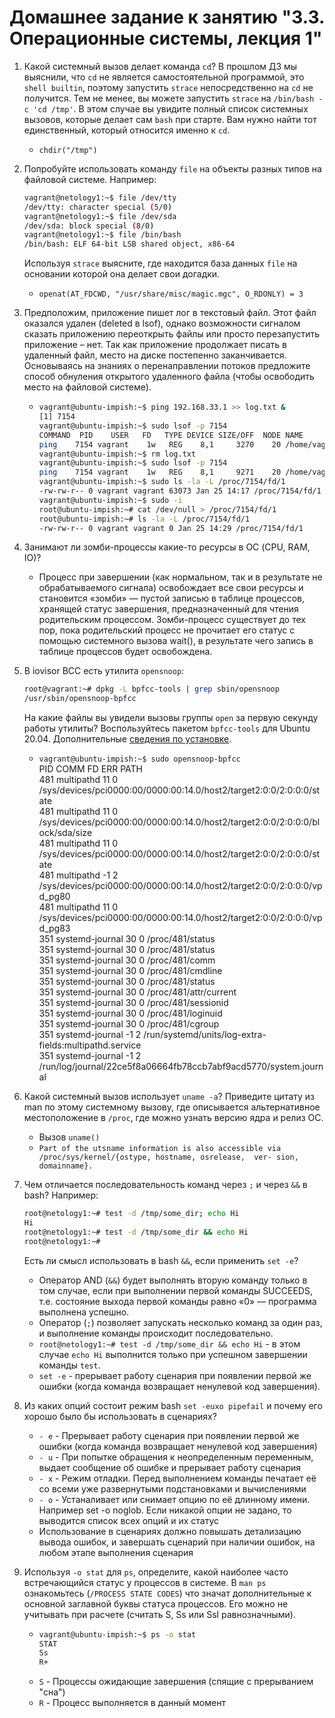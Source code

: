 # Домашнее задание к занятию "3.3. Операционные системы, лекция 1"

1. Какой системный вызов делает команда `cd`? В прошлом ДЗ мы выяснили, что `cd` не является самостоятельной  программой, это `shell builtin`, поэтому запустить `strace` непосредственно на `cd` не получится. Тем не менее, вы можете запустить `strace` на `/bin/bash -c 'cd /tmp'`. В этом случае вы увидите полный список системных вызовов, которые делает сам `bash` при старте. Вам нужно найти тот единственный, который относится именно к `cd`.

   * `chdir("/tmp")`


2. Попробуйте использовать команду `file` на объекты разных типов на файловой системе. Например:
    ```bash
    vagrant@netology1:~$ file /dev/tty
    /dev/tty: character special (5/0)
    vagrant@netology1:~$ file /dev/sda
    /dev/sda: block special (8/0)
    vagrant@netology1:~$ file /bin/bash
    /bin/bash: ELF 64-bit LSB shared object, x86-64
    ```
    Используя `strace` выясните, где находится база данных `file` на основании которой она делает свои догадки.

    * `openat(AT_FDCWD, "/usr/share/misc/magic.mgc", O_RDONLY) = 3`


3. Предположим, приложение пишет лог в текстовый файл. Этот файл оказался удален (deleted в lsof), однако возможности сигналом сказать приложению переоткрыть файлы или просто перезапустить приложение – нет. Так как приложение продолжает писать в удаленный файл, место на диске постепенно заканчивается. Основываясь на знаниях о перенаправлении потоков предложите способ обнуления открытого удаленного файла (чтобы освободить место на файловой системе).

    * ```bash
      vagrant@ubuntu-impish:~$ ping 192.168.33.1 >> log.txt &
      [1] 7154
      vagrant@ubuntu-impish:~$ sudo lsof -p 7154
      COMMAND  PID    USER   FD   TYPE DEVICE SIZE/OFF  NODE NAME
      ping    7154 vagrant    1w   REG    8,1     3270    20 /home/vagrant/log.txt
      vagrant@ubuntu-impish:~$ rm log.txt
      vagrant@ubuntu-impish:~$ sudo lsof -p 7154
      ping    7154 vagrant    1w   REG    8,1     9271    20 /home/vagrant/log.txt (deleted)
      vagrant@ubuntu-impish:~$ sudo ls -la -L /proc/7154/fd/1
      -rw-rw-r-- 0 vagrant vagrant 63073 Jan 25 14:17 /proc/7154/fd/1
      vagrant@ubuntu-impish:~$ sudo -i
      root@ubuntu-impish:~# cat /dev/null > /proc/7154/fd/1
      root@ubuntu-impish:~# ls -la -L /proc/7154/fd/1
      -rw-rw-r-- 0 vagrant vagrant 0 Jan 25 14:29 /proc/7154/fd/1
       ```

4. Занимают ли зомби-процессы какие-то ресурсы в ОС (CPU, RAM, IO)?

   * Процесс при завершении (как нормальном, так и в результате не обрабатываемого сигнала) освобождает все свои ресурсы и становится «зомби» — пустой записью в таблице процессов, хранящей статус завершения, предназначенный для чтения родительским процессом. Зомби-процесс существует до тех пор, пока родительский процесс не прочитает его статус с помощью системного вызова wait(), в результате чего запись в таблице процессов будет освобождена.


5. В iovisor BCC есть утилита `opensnoop`:
    ```bash
    root@vagrant:~# dpkg -L bpfcc-tools | grep sbin/opensnoop
    /usr/sbin/opensnoop-bpfcc
    ```
    На какие файлы вы увидели вызовы группы `open` за первую секунду работы утилиты? Воспользуйтесь пакетом `bpfcc-tools` для Ubuntu 20.04. Дополнительные [сведения по установке](https://github.com/iovisor/bcc/blob/master/INSTALL.md).

    * `vagrant@ubuntu-impish:~$ sudo opensnoop-bpfcc`  
      PID    COMM               FD ERR PATH  
481    multipathd         11   0 /sys/devices/pci0000:00/0000:00:14.0/host2/target2:0:0/2:0:0:0/state  
481    multipathd         11   0 /sys/devices/pci0000:00/0000:00:14.0/host2/target2:0:0/2:0:0:0/block/sda/size  
481    multipathd         11   0 /sys/devices/pci0000:00/0000:00:14.0/host2/target2:0:0/2:0:0:0/state  
481    multipathd         -1   2 /sys/devices/pci0000:00/0000:00:14.0/host2/target2:0:0/2:0:0:0/vpd_pg80  
481    multipathd         11   0 /sys/devices/pci0000:00/0000:00:14.0/host2/target2:0:0/2:0:0:0/vpd_pg83  
351    systemd-journal    30   0 /proc/481/status  
351    systemd-journal    30   0 /proc/481/status  
351    systemd-journal    30   0 /proc/481/comm  
351    systemd-journal    30   0 /proc/481/cmdline  
351    systemd-journal    30   0 /proc/481/status  
351    systemd-journal    30   0 /proc/481/attr/current  
351    systemd-journal    30   0 /proc/481/sessionid  
351    systemd-journal    30   0 /proc/481/loginuid  
351    systemd-journal    30   0 /proc/481/cgroup  
351    systemd-journal    -1   2 /run/systemd/units/log-extra-fields:multipathd.service  
351    systemd-journal    -1   2 /run/log/journal/22ce5f8a06664fb78ccb7abf9acd5770/system.journal  
    


6. Какой системный вызов использует `uname -a`? Приведите цитату из man по этому системному вызову, где описывается альтернативное местоположение в `/proc`, где можно узнать версию ядра и релиз ОС.

    * Вызов `uname()`
    * `Part of the utsname information is also accessible via /proc/sys/kernel/{ostype, hostname, osrelease,  ver‐
       sion, domainname}.`


7. Чем отличается последовательность команд через `;` и через `&&` в bash? Например:
    ```bash
    root@netology1:~# test -d /tmp/some_dir; echo Hi
    Hi
    root@netology1:~# test -d /tmp/some_dir && echo Hi
    root@netology1:~#
    ```
    Есть ли смысл использовать в bash `&&`, если применить `set -e`?

   * Оператор AND (`&&`) будет выполнять вторую команду только в том случае, если при выполнении первой команды SUCCEEDS, т.е. состояние выхода первой команды равно «0» — программа выполнена успешно.  
   * Оператор (`;`) позволяет запускать несколько команд за один раз, и выполнение команды происходит последовательно.  
   * `root@netology1:~# test -d /tmp/some_dir && echo Hi` - в этом случае `echo Hi` выполнится только при успешном завершении команды `test`.  
   * `set -e` - прерывает работу сценария при появлении первой же ошибки (когда команда возвращает ненулевой код завершения). 



8. Из каких опций состоит режим bash `set -euxo pipefail` и почему его хорошо было бы использовать в сценариях?

   * `- e` - Прерывает работу сценария при появлении первой же ошибки (когда команда возвращает ненулевой код завершения)  
   * `- u` - При попытке обращения к неопределенным переменным, выдает сообщение об ошибке и прерывает работу сценария  
   * `- x` - Режим отладки. Перед выполнением команды печатает её со всеми уже развернутыми подстановками и вычислениями  
   * `- o` - Устаналивает или снимает опцию по её длинному имени. Например set -o noglob. Если никакой опции не задано, то выводится список всех опций и их статус  
   * Использование в сценариях должно повышать детализацию вывода ошибок, и завершать сценарий при наличии ошибок, на любом этапе выполнения сценария


9. Используя `-o stat` для `ps`, определите, какой наиболее часто встречающийся статус у процессов в системе. В `man ps` ознакомьтесь (`/PROCESS STATE CODES`) что значат дополнительные к основной заглавной буквы статуса процессов. Его можно не учитывать при расчете (считать S, Ss или Ssl равнозначными).

   * ```bash
     vagrant@ubuntu-impish:~$ ps -o stat
     STAT
     Ss
     R+
     ```
   * `S` - Процессы ожидающие завершения (спящие с прерыванием "сна")
   * `R` - Процесс выполняется в данный момент
   
